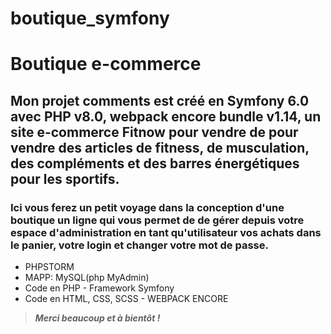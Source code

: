 # boutique_symfony

# Boutique e-commerce
## Mon projet comments est créé en Symfony 6.0 avec PHP v8.0, webpack encore bundle v1.14, un site e-commerce Fitnow pour vendre de pour vendre des articles de fitness, de musculation, des compléments et des barres énergétiques pour les sportifs.
### Ici vous ferez un petit voyage dans la conception d'une boutique un ligne qui vous permet de de gérer depuis votre espace d'administration en tant qu'utilisateur vos achats dans le panier, votre login et changer votre mot de passe.

- PHPSTORM
- MAPP: MySQL(php MyAdmin)
- Code en PHP - Framework Symfony
- Code en HTML, CSS, SCSS - WEBPACK ENCORE


>**_Merci beaucoup et à bientôt !_**
